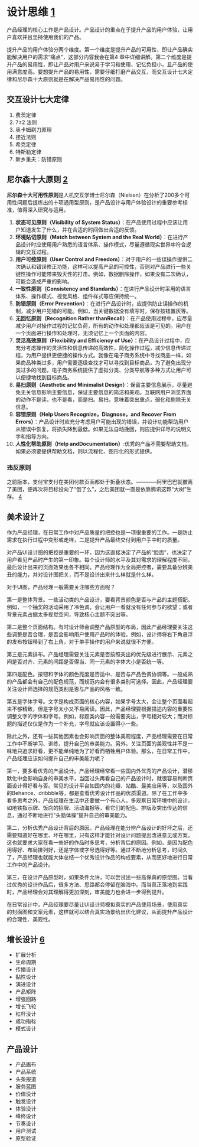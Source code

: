 # 设计思维 [1]

产品经理的核心工作是产品设计。产品设计的重点在于提升产品的用户体验，让用户喜欢并且坚持使用我们的产品。

提升产品的用户体验分两个维度。第一个维度是提升产品的可用性，即让产品确实能解决用户的需求“痛点”，这部分内容我会在第4 章中详细讲解。第二个维度是提升产品的易用性，即让产品对用户来说易于学习和使用、记忆负担小，且产品的使用满意度高。要想提升产品的易用性，需要仔细打磨产品交互，而交互设计七大定律和尼尔森十大原则就是在解决产品易用性的问题。

## 交互设计七大定律

1. 费茨定律
1. 7±2 法则
1. 奥卡姆剃刀原理
1. 接近法则
1. 希克定律
1. 特斯勒定律
1. 新乡重夫：防错原则


## 尼尔森十大原则 [2]

**尼尔森十大可用性原则**是人机交互学博士尼尔森（Nielsen）在分析了200多个可用性问题后提炼出的十项通用型原则，是产品设计与用户体验设计的重要参考标准，值得深入研究与运用。

1. **状态可见原则（Visibility of System Status）**：在产品使用过程中应该让用户知道发生了什么，并在合适的时间做出合适的反馈。
1. **环境贴切原则（Match between System and the Real World）**：在进行产品设计时应使用用户熟悉的语言体系、操作模式，尽量遵循现实世界中符合逻辑的交互过程。
1. **用户可控原则（User Control and Freedom）**：对于用户的一些误操作提供二次确认和错误修正功能，这样可以提高产品的可控性，否则对产品进行一些关键性操作可能带来毁灭性的打击。例如，数据删除操作，如果没有二次确认，可能会造成严重的影响。
1. **一致性原则（Consistency and Standards）**：在进行产品设计时采用的语言体系、操作模式、视觉风格、组件样式等应保持统一。
1. **防错原则（Error Prevention）**：在进行产品设计时，应提供防止误操作的机制，减少用户犯错的可能。例如，当关键数据没有填写时，保存按钮置灰等。
1. **无回忆原则（Recognition Rather thanRecall）**：在产品使用过程中，应尽量减少用户对操作过程的记忆负荷，所有的动作和处理都应该是可见的。用户在一个页面进行操作和处理时，无须记忆上一个页面的内容。
1. **灵活高效原则（Flexibility and Efficiency of Use）**：在产品设计过程中，应充分考虑操作的灵活性和信息传递的高效性，简化操作过程，减少信息传递过程，为用户提供更便捷的操作方式。就像在电子商务系统中寻找商品一样，如果商品种类过多，用户需要逐级查找才可以寻找到目标商品，为了避免出现分类过多的问题，电子商务系统提供了虚拟分类、分类导航等多种方式让用户可以便捷地找到目标商品。
1. **易扫原则（Aesthetic and Minimalist Design）**：保留主要信息展示，尽量避免无关信息影响主要信息，保证主要信息的简洁和美观。互联网用户浏览界面的动作不是读，也不是看，而是扫。易扫，意味着突出重点，弱化和剔除无关信息。
1. **容错原则（Help Users Recognize，Diagnose，and Recover From Errors）**：产品设计时应充分考虑用户可能出现的错误，并设计功能帮助用户从错误中恢复，将损失降到最低。如果无法自动挽回，则应提供详尽的说明文字和指导方向。
1. **人性化帮助原则（Help andDocumentation）**:优秀的产品不需要帮助文档，如果必须要提供帮助文档，则以流程化、图形化的形式提供。

### 违反原则

之前版本，支付宝支付在美团付款页面都处于折叠状态。————阿里巴巴就撤离了美团，便再次将目标投向了“饿了么”，之后美团就一直是依靠腾讯这颗“大树”生存。 [4]

## 美术设计 [7]

作为产品经理，在日常工作中对产品质量的把控也是一项很重要的工作。一是防止需求在执行过程中变形或走样，二是提升产品最终交付到用户手中时的质量。

对产品UI设计图的把控是重要的一环，因为这直接决定了产品的“脸面”，也决定了用户看见产品时产生的第一印象。每个设计师的水平及其对需求的理解程度不同，最后设计出来的页面效果也各不相同。产品经理作为全局把控者，需要具备分辨美丑的能力，并对设计图把关，而不是设计出来什么样就是什么样。

对于UI图，产品经理一般需要关注哪些方面呢？

第一是整体背景。一些活动类的产品设计，要看背景颜色是否与产品的主题搭配。例如，一个抽奖的活动采用了冷色调，会让用户一看就没有任何参与的欲望；或者背景元素占据太多视觉空间，导致核心主题不突出等。

第二是整个页面结构。有时设计师会调整产品原型的布局，因此产品经理要关注这些调整是否合理，是否会影响用户使用产品时的体验。例如，设计师将右下角悬浮的发布按钮移到了右上角，对于单手操作的用户来说就很不方便。

第三是元素排布。产品经理需要关注元素是否按照突出的优先级进行展示、元素之间是否对齐、元素的间距是否得当、同一元素的字体大小是否统一等。

第四是配色。按钮和字体的颜色亮度是否适中、是否与产品色调协调等。一般成熟的产品都会有自己的配色规范，而规范内会有很多类别可选择。因此，产品经理要关注设计师选择的规范类别是否与产品的风格一致。

第五是字体字号。文字是构成页面的核心内容，如果字号太大，会让整个页面看起来不够精致，但是字号太小又不易阅读。因此，产品经理要根据描述内容的重要性调整文字的字体和字号。例如，标题类内容一般需要突出，字号相对较大；而对标题的描述仅仅是作为一个补充，字号就应该设置得小一些。

除此之外，还有一些其他因素也会影响页面的整体美观程度，产品经理需要在日常工作中不断学习、训练，提升自己的审美能力。另外，关注页面的美观性并不是一味地只追求好看，更不能单纯地为了好看而牺牲用户体验。那么，在日常工作中，产品经理应该如何提升自己的审美能力呢？


第一，要多看优秀的产品设计。产品经理经常看一些国内外优秀的产品设计，潜移默化中会影响自身的审美水平，当回过头再看自己的产品设计时，就很容易判断页面设计得好看与否。常见的设计平台如国内的花瓣、站酷、最美应用等，以及国外的Behance、dribbble等，都是查看优秀设计作品的优质渠道。除了在工作中多看多思考之外，产品经理在生活中还要做一个有心人，多观察日常环境中的设计，如地铁指示牌、饭店的招牌、活动海报等，看它们的配色、排版及突出传达的信息，通过不断地进行“头脑体操”提升自己的审美能力。

第二，分析优秀产品设计背后的原因。产品经理在能分辨产品设计的好坏之后，还需要知道好在哪里、坏在哪里，只有这样才能针对设计问题提出改进意见或方案。这也就要求大家在看一些好的作品时多思考，分析背后的原因。例如，是因为配色用得好、布局排列好，还是字体或字号选得好等。通过不断地分析思考，时间久了，产品经理也就能大体总结一个优秀设计作品的构成要素，从而更好地进行日常工作中的产品设计。

第三，在设计产品原型时，如果条件允许，可以尝试出一些高保真的原型图。当看过优秀的设计作品后，很多方法、思路都会停留在脑海中。而当真正落地到实践时，产品经理会对其理解得更加深刻，审美能力也会进一步得到提升。

在日常设计中，产品经理要尽量让UI设计师模拟真实的产品使用场景，使用真实的封面图和文案元素，这样就可以结合真实场景给出优化建议，从而提升产品设计的合理性、美观性。


## 增长设计 [6]

- 扩展分析
- 生命周期
- 传播设计
- 黏性设计
- 演进设计
- 产品矩阵
- 增强回路
- 增长飞轮
- 杠杆没计
- 成功指标
- 模式设计

## 产品设计

- 产品画布
- 产品系统
- 头条报道
- 服务蓝图
- 价值没计
- 触发设计
- 体验没计
- 峰终设计
- 节奏设计
- 用户测试
- 原型验证


[1]: https://weread.qq.com/web/reader/8d232b60721a488e8d21e54kaab325601eaab3238922e53
[2]: https://weread.qq.com/web/reader/0c032c9071dbddbc0c06459k37632cd021737693cfc7149
[3]: https://www.chinaz.com/2020/0730/1164487.shtml
[4]: https://new.qq.com/omn/20200801/20200801A0CZYF00.html
[5]: https://weread.qq.com/web/reader/46532b707210fc4f465d044k98f3284021498f137082c2es
[6]: https://weread.qq.com/web/reader/8d632bc07208ed1c8d697c4kd67323c0227d67d8ab4fb04
[7]: https://weread.qq.com/web/reader/77532110721ea34a7751c9ak02e32f0021b02e74f10ece8
